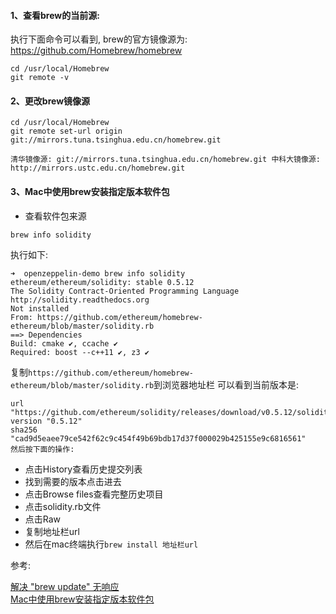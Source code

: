 

#### 1、查看brew的当前源:
执行下面命令可以看到, brew的官方镜像源为: https://github.com/Homebrew/homebrew
```
cd /usr/local/Homebrew
git remote -v
```

#### 2、更改brew镜像源
```
cd /usr/local/Homebrew
git remote set-url origin git://mirrors.tuna.tsinghua.edu.cn/homebrew.git
```
`
清华镜像源: git://mirrors.tuna.tsinghua.edu.cn/homebrew.git
中科大镜像源: http://mirrors.ustc.edu.cn/homebrew.git
`

#### 3、Mac中使用brew安装指定版本软件包
* 查看软件包来源
```
brew info solidity
```
执行如下:
```
➜  openzeppelin-demo brew info solidity
ethereum/ethereum/solidity: stable 0.5.12
The Solidity Contract-Oriented Programming Language
http://solidity.readthedocs.org
Not installed
From: https://github.com/ethereum/homebrew-ethereum/blob/master/solidity.rb
==> Dependencies
Build: cmake ✔, ccache ✔
Required: boost --c++11 ✔, z3 ✔
```

复制`https://github.com/ethereum/homebrew-ethereum/blob/master/solidity.rb`到浏览器地址栏
可以看到当前版本是:
```
url "https://github.com/ethereum/solidity/releases/download/v0.5.12/solidity_0.5.12.tar.gz"
version "0.5.12"
sha256 "cad9d5eaee79ce542f62c9c454f49b69bdb17d37f000029b425155e9c6816561"
然后按下面的操作:
```
* 点击History查看历史提交列表
* 找到需要的版本点击进去
* 点击Browse files查看完整历史项目
* 点击solidity.rb文件
* 点击Raw
* 复制地址栏url
* 然后在mac终端执行`brew install 地址栏url`


参考:

[解决 "brew update" 无响应](https://www.jianshu.com/p/631e63dab0a0)  
[Mac中使用brew安装指定版本软件包](https://segmentfault.com/a/1190000015346120)